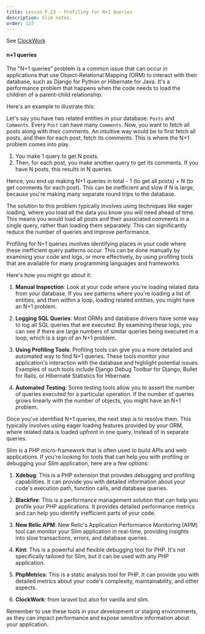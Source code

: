 ```yaml
---
title: Lesson P.23 - Profiling for N+1 Queries
description: Slim notes.
order: 127
---
```


See [ClockWork](https://underground.works/)

#### n+1 queries

The "N+1 queries" problem is a common issue that can occur in applications that use Object-Relational Mapping (ORM) to interact with their database, such as Django for Python or Hibernate for Java. It's a performance problem that happens when the code needs to load the children of a parent-child relationship.

Here's an example to illustrate this: 

Let's say you have two related entities in your database: `Posts` and `Comments`. Every `Post` can have many `Comments`. Now, you want to fetch all posts along with their comments. An intuitive way would be to first fetch all posts, and then for each post, fetch its comments. This is where the N+1 problem comes into play.

1. You make 1 query to get N posts.
2. Then, for each post, you make another query to get its comments. If you have N posts, this results in N queries.

Hence, you end up making N+1 queries in total - 1 (to get all posts) + N (to get comments for each post). This can be inefficient and slow if N is large, because you're making many separate round trips to the database.

The solution to this problem typically involves using techniques like eager loading, where you load all the data you know you will need ahead of time. This means you would load all posts and their associated comments in a single query, rather than loading them separately. This can significantly reduce the number of queries and improve performance.

Profiling for N+1 queries involves identifying places in your code where these inefficient query patterns occur. This can be done manually by examining your code and logs, or more effectively, by using profiling tools that are available for many programming languages and frameworks. 

Here's how you might go about it:

1. **Manual Inspection**: Look at your code where you're loading related data from your database. If you see patterns where you're loading a list of entities, and then within a loop, loading related entities, you might have an N+1 problem.

2. **Logging SQL Queries**: Most ORMs and database drivers have some way to log all SQL queries that are executed. By examining these logs, you can see if there are large numbers of similar queries being executed in a loop, which is a sign of an N+1 problem.

3. **Using Profiling Tools**: Profiling tools can give you a more detailed and automated way to find N+1 queries. These tools monitor your application's interaction with the database and highlight potential issues. Examples of such tools include Django Debug Toolbar for Django, Bullet for Rails, or Hibernate Statistics for Hibernate.

4. **Automated Testing**: Some testing tools allow you to assert the number of queries executed for a particular operation. If the number of queries grows linearly with the number of objects, you might have an N+1 problem.

Once you've identified N+1 queries, the next step is to resolve them. This typically involves using eager loading features provided by your ORM, where related data is loaded upfront in one query, instead of in separate queries.

Slim is a PHP micro-framework that is often used to build APIs and web applications. If you're looking for tools that can help you with profiling or debugging your Slim application, here are a few options:

1. **Xdebug**: This is a PHP extension that provides debugging and profiling capabilities. It can provide you with detailed information about your code's execution path, function calls, and database queries.

2. **Blackfire**: This is a performance management solution that can help you profile your PHP applications. It provides detailed performance metrics and can help you identify inefficient parts of your code.

3. **New Relic APM**: New Relic's Application Performance Monitoring (APM) tool can monitor your Slim application in real-time, providing insights into slow transactions, errors, and database queries.

4. **Kint**: This is a powerful and flexible debugging tool for PHP. It's not specifically tailored for Slim, but it can be used with any PHP application.

5. **PhpMetrics**: This is a static analysis tool for PHP. It can provide you with detailed metrics about your code's complexity, maintainability, and other aspects.
   
6. **ClockWork**: from laravel but also for vanilla and slim.

Remember to use these tools in your development or staging environments, as they can impact performance and expose sensitive information about your application.

